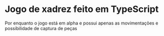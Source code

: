 # Jogo de xadrez feito em TypeScript 

Por enquanto o jogo está em alpha e possui apenas as movimentações e possibilidade de captura de peças
